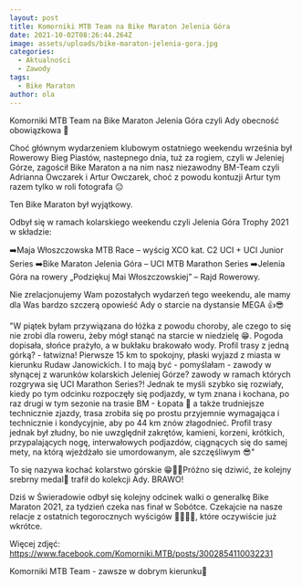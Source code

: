 ```yaml
---
layout: post
title: Komorniki MTB Team na Bike Maraton Jelenia Góra
date: 2021-10-02T08:26:44.264Z
image: assets/uploads/bike-maraton-jelenia-gora.jpg
categories:
  - Aktualności
  - Zawody
tags:
  - Bike Maraton
author: ola
---
```

Komorniki MTB Team na Bike Maraton Jelenia Góra czyli Ady obecność obowiązkowa 💪 

Choć głównym wydarzeniem klubowym ostatniego weekendu września był Rowerowy Bieg Piastów, nastepnego dnia, tuż za rogiem, czyli w Jeleniej Górze, zagościł Bike Maraton a na nim nasz niezawodny BM-Team czyli Adrianna Owczarek  i Artur Owczarek, choć z powodu kontuzji Artur tym razem tylko w roli fotografa 😐 <!--more-->

Ten Bike Maraton był wyjątkowy.

Odbył się w ramach kolarskiego weekendu czyli Jelenia Góra Trophy 2021 w składzie:

➡️Maja Włoszczowska MTB Race – wyścig XCO kat. C2 UCI + UCI Junior Series
➡️Bike Maraton Jelenia Góra – UCI MTB Marathon Series
➡️Jelenia Góra na rowery „Podziękuj Mai Włoszczowskiej” – Rajd Rowerowy. 

Nie zrelacjonujemy Wam pozostałych wydarzeń tego weekendu, ale mamy dla Was bardzo szczerą opowieść Ady o starcie na dystansie MEGA 👍😎 

"W piątek byłam przywiązana do łóżka z powodu choroby, ale czego to się nie zrobi dla roweru, żeby mógł stanąć na starcie w niedzielę 😁. Pogoda dopisała, słońce prażyło, a w bukłaku brakowało wody. Profil trasy z jedną górką? - łatwizna! Pierwsze 15 km to spokojny, płaski wyjazd z miasta w kierunku Rudaw Janowickich. I to mają być - pomyślałam - zawody w słynącej z warunków kolarskich Jeleniej Górze? zawody w ramach których  rozgrywa się UCI Marathon Series?! Jednak te myśli szybko się rozwiały, kiedy po tym odcinku rozpoczęły się podjazdy, w tym znana i kochana, po raz drugi w tym sezonie na trasie BM - Łopata 💚 a także trudniejsze technicznie zjazdy, trasa zrobiła się po prostu przyjemnie wymagająca i technicznie i kondycyjnie, aby po 44 km znów złagodnieć. Profil trasy jednak był złudny, bo nie uwzględnił zakrętów, kamieni, korzeni, krótkich, przypalających nogę, interwałowych podjazdów, ciągnących się do samej mety, na którą wjeżdżało sie umordowanym, ale szczęśliwym 😎" 

To się  nazywa kochać kolarstwo górskie 😁👊💪Próżno się dziwić, że kolejny srebrny medal🥈 trafił do kolekcji Ady. BRAWO! 

Dziś w Świeradowie odbył się kolejny odcinek walki o generalkę Bike Maraton 2021, za tydzień czeka nas finał w Sobótce. Czekajcie na nasze relacje z ostatnich tegorocznych wyścigów 🚴‍♂️🚴‍♀️, które oczywiście już wkrótce. 

Więcej zdjęć: <https://www.facebook.com/Komorniki.MTB/posts/3002854110032231>

Komorniki MTB Team - zawsze w dobrym kierunku🙂